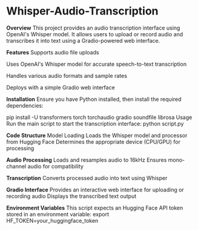 # Whisper-Audio-Transcription

**Overview**
This project provides an audio transcription interface using OpenAI's Whisper model. It allows users to upload or record audio and transcribes it into text using a Gradio-powered web interface.

**Features**
Supports audio file uploads

Uses OpenAI's Whisper model for accurate speech-to-text transcription

Handles various audio formats and sample rates

Deploys with a simple Gradio web interface

**Installation**
Ensure you have Python installed, then install the required dependencies:

pip install -U transformers torch torchaudio gradio soundfile librosa
Usage
Run the main script to start the transcription interface:
python script.py

**Code Structure**
Model Loading
Loads the Whisper model and processor from Hugging Face
Determines the appropriate device (CPU/GPU) for processing

**Audio Processing**
Loads and resamples audio to 16kHz
Ensures mono-channel audio for compatibility

**Transcription**
Converts processed audio into text using Whisper

**Gradio Interface**
Provides an interactive web interface for uploading or recording audio
Displays the transcribed text output

**Environment Variables**
This script expects an Hugging Face API token stored in an environment variable:
export HF_TOKEN=your_huggingface_token

